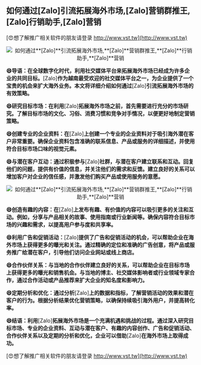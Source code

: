 ## **如何通过**[Zalo]**引流拓展海外市场,**[Zalo]**营销群推王,**[Zalo]**行销助手,**[Zalo]**营销**

[😍想了解推广相关软件的朋友请登录 http://www.vst.tw](http://www.vst.tw)

 <center><img src="https://vst.tw/MP4/tuiguang/png/7.png" alt="如何通过**[Zalo]**引流拓展海外市场,**[Zalo]**营销群推王,**[Zalo]**行销助手,**[Zalo]**营销"></center>

**😄导语：在全球数字化时代，利用社交媒体平台来拓展海外市场已经成为许多企业的共同目标。**[Zalo]**作为越南最受欢迎的社交媒体平台之一，为企业提供了一个宝贵的机会来扩大海外业务。本文将详细介绍如何通过**[Zalo]**引流拓展海外市场的有效策略。**

**😄研究目标市场：在利用**[Zalo]**拓展海外市场之前，首先需要进行充分的市场研究。了解目标市场的文化、习俗、消费习惯和竞争对手情况，以便更好地制定营销策略。**

**😄创建专业的企业资料：在**[Zalo]**上创建一个专业的企业资料对于吸引海外潜在客户非常重要。确保企业资料包含准确的联系信息、产品或服务的详细描述，并使用符合目标市场口味的视觉元素。**

**😄与潜在客户互动：通过积极参与**[Zalo]**社群，与潜在客户建立联系和互动。回复他们的问题，提供有价值的信息，并关注他们的需求和反馈。建立良好的关系可以增加客户对企业的信任感，并激发他们购买产品或使用服务的意愿。**

 <center><img src="https://vst.tw/MP4/tuiguang/png/6.png" alt="如何通过**[Zalo]**引流拓展海外市场,**[Zalo]**营销群推王,**[Zalo]**行销助手,**[Zalo]**营销"></center>

**😄创造有趣的内容：在**[Zalo]**上发布有趣、有价值的内容可以吸引更多的关注和互动。例如，分享与产品相关的故事、使用指南或行业新闻等。确保内容符合目标市场的兴趣和需求，以提高用户参与度和共享率。**

**😄利用广告和促销活动：**[Zalo]**提供了广告和促销活动的机会，可以帮助企业在海外市场上获得更多的曝光和关注。通过精确的定位和准确的广告创意，将产品或服务推广给潜在客户，引导他们访问企业网站或线上商店。**

**😄合作伙伴关系：与当地的合作伙伴建立良好的关系，可以帮助企业在目标市场上获得更多的曝光和销售机会。与当地的博主、社交媒体影响者或行业领域专家合作，通过合作活动或产品推荐来扩大企业的知名度和影响力。**

**😄定期分析和优化：通过分析**[Zalo]**上的数据和指标，了解营销活动的效果和潜在客户的行为。根据分析结果优化营销策略，以确保持续吸引海外用户，并提高转化率。**

**😄结语：利用**[Zalo]**拓展海外市场是一个充满机遇和挑战的过程。通过深入研究目标市场、专业的企业资料、互动与潜在客户、有趣的内容创作、广告和促销活动、合作伙伴关系以及定期的分析和优化，企业可以借助**[Zalo]**在海外市场上取得成功。**

[😍想了解推广相关软件的朋友请登录 http://www.vst.tw](http://www.vst.tw)



